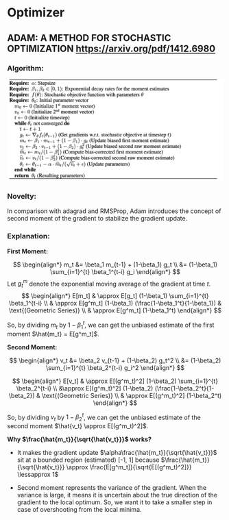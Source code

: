 # Optimizer

## ADAM: A METHOD FOR STOCHASTIC OPTIMIZATION https://arxiv.org/pdf/1412.6980

### Algorithm:

![image-20250208124206828](./assets/image-20250208124206828.png)

### Novelty:

In comparison with adagrad and RMSProp, Adam introduces the concept of second moment of the gradient to stabilize the gradient update.

### Explanation:

**First Moment:**

$$
\begin{align*}
m_t &= \beta_1 m_{t-1} + (1-\beta_1) g_t \\
 &=  (1-\beta_1) \sum_{i=1}^{t} \beta_1^{t-i} g_i
\end{align*}
$$
Let $g^m_t$ denote the exponential moving average of the gradient at time $t$.
$$
\begin{align*}
E[m_t] & \approx E[g_t] (1-\beta_1) \sum_{i=1}^{t} \beta_1^{t-i} \\
& \approx E[g^m_t] (1-\beta_1) (\frac{1-\beta_1^t}{1-\beta_1}) & \text{(Geometric Series)} \\ 
& \approx E[g^m_t] (1-\beta_1^t)
\end{align*}
$$

So, by dividing $m_t$ by $1-\beta_1^t$, we can get the unbiased estimate of the first moment $\hat{m_t} = E[g^m_t]$.

**Second Moment:**

$$
\begin{align*}
v_t &= \beta_2 v_{t-1} + (1-\beta_2) g_t^2 \\
&= (1-\beta_2) \sum_{i=1}^{t} \beta_2^{t-i} g_i^2
\end{align*}
$$

$$
\begin{align*}
E[v_t] & \approx E[(g^m_t)^2] (1-\beta_2) \sum_{i=1}^{t} \beta_2^{t-i} \\
&\approx E[(g^m_t)^2] (1-\beta_2) (\frac{1-\beta_2^t}{1-\beta_2}) & \text{(Geometric Series)} \\
& \approx E[(g^m_t)^2] (1-\beta_2^t)
\end{align*}
$$

So, by dividing $v_t$ by $1-\beta_2^t$, we can get the unbiased estimate of the second moment $\hat{v_t} \approx E[(g^m_t)^2]$.

**Why $\frac{\hat{m_t}}{\sqrt{\hat{v_t}}}$ works?**

- It makes the gradient update $\alpha\frac{\hat{m_t}}{\sqrt{\hat{v_t}}}$ sit at a bounded region (estimated) [-1, 1] because $\frac{\hat{m_t}}{\sqrt{\hat{v_t}}} \approx \frac{E[g^m_t]}{\sqrt{E[(g^m_t)^2]}} \lessapprox 1$

- Second moment represents the variance of the gradient. When the variance is large, it means it is uncertain about the true direction of the gradient to the local optimum. So, we want it to take a smaller step in case of overshooting from the local minima.





